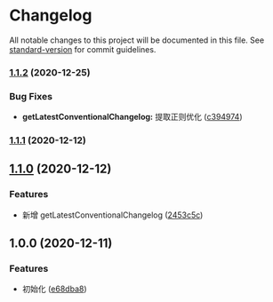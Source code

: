 # Changelog

All notable changes to this project will be documented in this file. See [standard-version](https://github.com/conventional-changelog/standard-version) for commit guidelines.

### [1.1.2](https://github.com/fjc0k/notify-dingtalk/compare/v1.1.1...v1.1.2) (2020-12-25)

### Bug Fixes

- **getLatestConventionalChangelog:** 提取正则优化 ([c394974](https://github.com/fjc0k/notify-dingtalk/commit/c3949746a28b79f07b796282ecb5f1bb8ac7c03d))

### [1.1.1](https://github.com/fjc0k/notify-dingtalk/compare/v1.1.0...v1.1.1) (2020-12-12)

## [1.1.0](https://github.com/fjc0k/notify-dingtalk/compare/v1.0.0...v1.1.0) (2020-12-12)

### Features

- 新增 getLatestConventionalChangelog ([2453c5c](https://github.com/fjc0k/notify-dingtalk/commit/2453c5ccf60636b09ccd2ebf0212be64bf61f4a3))

## 1.0.0 (2020-12-11)

### Features

- 初始化 ([e68dba8](https://github.com/fjc0k/notify-dingtalk/commit/e68dba8e45e05126e6a0d648591a8a1a8a1e8c18))
